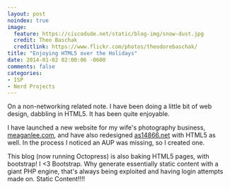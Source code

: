 ```yaml
---
layout: post
noindex: true
image:
  feature: https://ciscodude.net/static/blog-img/snow-dust.jpg
  credit: Theo Baschak
  creditlink: https://www.flickr.com/photos/theodorebaschak/
title: "Enjoying HTML5 over the Holidays"
date: 2014-01-02 02:00:06 -0600
comments: false
categories:
- ISP
- Nerd Projects
---
```

On a non-networking related note. I have been doing a little bit of web design, dabbling in HTML5. It has been quite enjoyable.

<!--more-->

I have launched a new website for my wife's photography business, [meaganlee.com](http://meaganlee.com), and have also redesigned [as14866.net](http://as14866.net) with HTML5 as well. In the process I noticed an AUP was missing, so I created one.

This blog (now running Octopress) is also baking HTML5 pages, with bootstrap! I <3 Bootstrap. Why generate essentially static content with a giant PHP engine, that's always being exploited and having login attempts made on. Static Content!!!!

